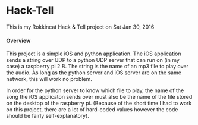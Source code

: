 # Hack-Tell
This is my Rokkincat Hack & Tell project on Sat Jan 30, 2016

#### Overview

This project is a simple iOS and python application. The iOS application sends a string over UDP to a python UDP server that can run on (in my case) a raspberry pi 2 B. The string is the name of an mp3 file to play over the audio. As long as the python server and iOS server are on the same network, this will work no problem.

In order for the python server to know which file to play, the name of the song the iOS applicaton sends over must also be the name of the file stored on the desktop of the raspberry pi. (Because of the short time I had to work on this project, there are a lot of hard-coded values however the code should be fairly self-explanatory).

